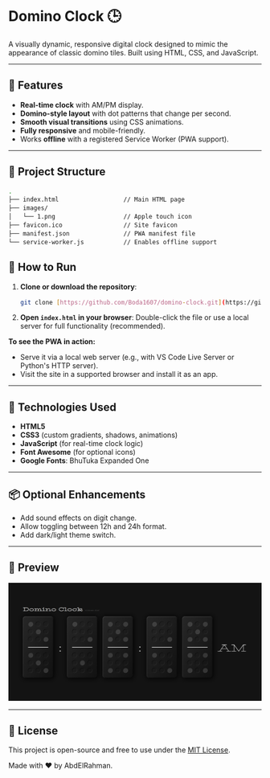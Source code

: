 # Domino Clock 🕒

A visually dynamic, responsive digital clock designed to mimic the appearance of classic domino tiles. Built using HTML, CSS, and JavaScript.

---

## 🧩 Features

- **Real-time clock** with AM/PM display.
- **Domino-style layout** with dot patterns that change per second.
- **Smooth visual transitions** using CSS animations.
- **Fully responsive** and mobile-friendly.
- Works **offline** with a registered Service Worker (PWA support).

---

## 📁 Project Structure

```bash
.
├── index.html                  // Main HTML page
├── images/
│   └── 1.png                   // Apple touch icon
├── favicon.ico                 // Site favicon
├── manifest.json               // PWA manifest file
└── service-worker.js           // Enables offline support
```

## 🚀 How to Run

1.  **Clone or download the repository**:
    ```bash
    git clone [https://github.com/Boda1607/domino-clock.git](https://github.com/Boda1607/domino-clock.git)
    ```
2.  **Open `index.html` in your browser**:
    Double-click the file or use a local server for full functionality (recommended).

**To see the PWA in action:**

* Serve it via a local web server (e.g., with VS Code Live Server or Python's HTTP server).
* Visit the site in a supported browser and install it as an app.

---

## 🧠 Technologies Used

* **HTML5**
* **CSS3** (custom gradients, shadows, animations)
* **JavaScript** (for real-time clock logic)
* **Font Awesome** (for optional icons)
* **Google Fonts**: BhuTuka Expanded One

---

## 📦 Optional Enhancements

* Add sound effects on digit change.
* Allow toggling between 12h and 24h format.
* Add dark/light theme switch.

---

## 📸 Preview

![Domino Clock Screenshot](https://github.com/Boda1607/domino-Clock/blob/main/clock/Screenshot%202025-07-23.png?raw=true)

---

## 📜 License

This project is open-source and free to use under the [MIT License](LICENSE).

Made with ❤️ by AbdElRahman.
